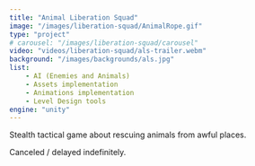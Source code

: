 ```yaml
---
title: "Animal Liberation Squad"
image: "/images/liberation-squad/AnimalRope.gif"
type: "project"
# carousel: "/images/liberation-squad/carousel"
video: "videos/liberation-squad/als-trailer.webm"
background: "/images/backgrounds/als.jpg"
list:
    - AI (Enemies and Animals)
    - Assets implementation
    - Animations implementation
    - Level Design tools
engine: "unity"
---
```


Stealth tactical game about rescuing animals from awful places. 

Canceled / delayed indefinitely.